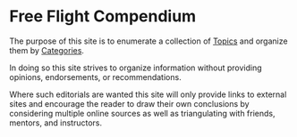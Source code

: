 # Free Flight Compendium

The purpose of this site is to enumerate a collection of [Topics](./topics) and organize them by [Categories](./categories).

In doing so this site strives to organize information without providing opinions, endorsements, or recommendations.

Where such editorials are wanted this site will only provide links to external sites and encourage the reader to draw their own conclusions by considering multiple online sources as well as triangulating with friends, mentors, and instructors.
